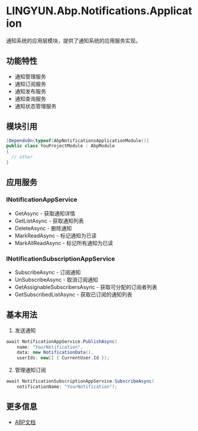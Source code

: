 # LINGYUN.Abp.Notifications.Application

通知系统的应用层模块，提供了通知系统的应用服务实现。

## 功能特性

* 通知管理服务
* 通知订阅服务
* 通知发布服务
* 通知查询服务
* 通知状态管理服务

## 模块引用

```csharp
[DependsOn(typeof(AbpNotificationsApplicationModule))]
public class YouProjectModule : AbpModule
{
  // other
}
```

## 应用服务

### INotificationAppService

* GetAsync - 获取通知详情
* GetListAsync - 获取通知列表
* DeleteAsync - 删除通知
* MarkReadAsync - 标记通知为已读
* MarkAllReadAsync - 标记所有通知为已读

### INotificationSubscriptionAppService

* SubscribeAsync - 订阅通知
* UnSubscribeAsync - 取消订阅通知
* GetAssignableSubscribersAsync - 获取可分配的订阅者列表
* GetSubscribedListAsync - 获取已订阅的通知列表

## 基本用法

1. 发送通知
```csharp
await NotificationAppService.PublishAsync(
    name: "YourNotification",
    data: new NotificationData(),
    userIds: new[] { CurrentUser.Id });
```

2. 管理通知订阅
```csharp
await NotificationSubscriptionAppService.SubscribeAsync(
    notificationName: "YourNotification");
```

## 更多信息

* [ABP文档](https://docs.abp.io)
